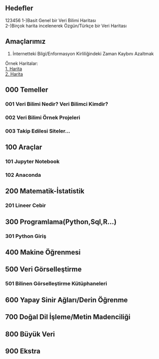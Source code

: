 ## Hedefler
123456
1-)Basit Genel bir Veri Bilimi Haritası <br>
2-)Birçok harita incelenerek Özgün/Türkçe bir Veri Haritası <br>

## Amaçlarımız 

1. İnternetteki Bilgi/Enformasyon Kirliliğindeki Zaman Kaybını Azaltmak <br>



Örnek Haritalar:<br>
[1. Harita](https://github.com/AMAI-GmbH/AI-Expert-Roadmap)<br>
[2. Harita](http://nirvacana.com/thoughts/2013/07/08/becoming-a-data-scientist/)<br>



## 000  Temeller <br>
### 001 Veri Bilimi Nedir? Veri Bilimci Kimdir? <br>
### 002 Veri Bilimi Örnek Projeleri
### 003 Takip Edilesi Siteler...
## 100  Araçlar <br>
### 101 Jupyter Notebook
### 102 Anaconda <br>
## 200  Matematik-İstatistik <br>
### 201 Lineer Cebir <br>
## 300  Programlama(Python,Sql,R...) <br>
### 301 Python Giriş <br>
## 400  Makine Öğrenmesi <br>
## 500  Veri Görselleştirme <br>
### 501 Bilinen Görselleştirme Kütüphaneleri
## 600  Yapay Sinir Ağları/Derin Öğrenme <br>
## 700  Doğal Dil İşleme/Metin Madenciliği <br>
## 800  Büyük Veri <br>
## 900  Ekstra <br>
